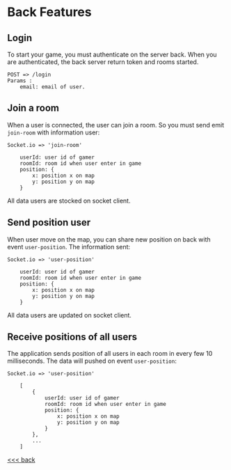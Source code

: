 # Back Features

## Login
To start your game, you must authenticate on the server back.
When you are authenticated, the back server return token and rooms started.
```
POST => /login 
Params : 
    email: email of user.
```

## Join a room
When a user is connected, the user can join a room.
So you must send emit `join-room` with information user:
```
Socket.io => 'join-room'

    userId: user id of gamer
    roomId: room id when user enter in game
    position: {
        x: position x on map
        y: position y on map
    }
```
All data users are stocked on socket client.

## Send position user
When user move on the map, you can share new position on back with event  `user-position`.
The information sent:
```
Socket.io => 'user-position'

    userId: user id of gamer
    roomId: room id when user enter in game
    position: {
        x: position x on map
        y: position y on map
    }
```
All data users are updated on socket client.

## Receive positions of all users
The application sends position of all users in each room in every few 10 milliseconds.
The data will pushed on event `user-position`:
```
Socket.io => 'user-position'

    [
        {
            userId: user id of gamer
            roomId: room id when user enter in game
            position: {
                x: position x on map
                y: position y on map
            }
        },
        ...
    ]
```

[<<< back](../README.md) 